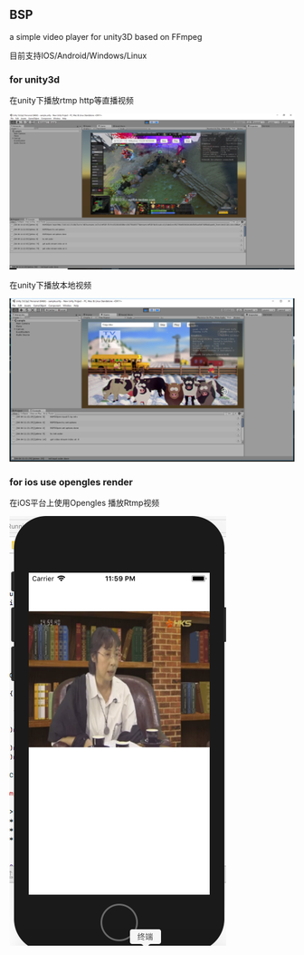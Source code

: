 ## BSP

a simple video player for unity3D based on FFmpeg 

目前支持IOS/Android/Windows/Linux

### for unity3d

在unity下播放rtmp http等直播视频

![unitynet](./imgs/unitynet.png)

在unity下播放本地视频

![unitylocal](./imgs/unitylocal.png)

### for ios use opengles render

在iOS平台上使用Opengles 播放Rtmp视频

![iosnet](./imgs/iosnet.png)